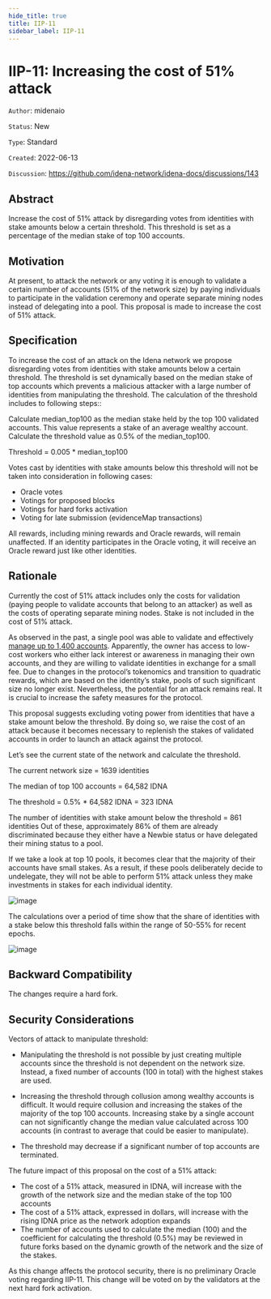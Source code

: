 ```yaml
---
hide_title: true
title: IIP-11
sidebar_label: IIP-11
---
```


# IIP-11: Increasing the cost of 51% attack

`Author`: midenaio

`Status`: New

`Type`: Standard

`Created`: 2022-06-13

`Discussion`: https://github.com/idena-network/idena-docs/discussions/143

## Abstract

Increase the cost of 51% attack by disregarding votes from identities with stake amounts below a certain threshold. This threshold is set as a percentage of the median stake of top 100 accounts.

## Motivation

At present, to attack the network or any voting it is enough to validate a certain number of accounts (51% of the network size) by paying individuals to participate in the validation ceremony and operate separate mining nodes instead of delegating into a pool.
This proposal is made to increase the cost of 51% attack.

## Specification

To increase the cost of an attack on the Idena network we propose disregarding votes from identities with stake amounts below a certain threshold. The threshold is set dynamically based on the median stake of top accounts which prevents a malicious attacker with a large number of identities from manipulating the threshold.
The calculation of the threshold includes to following steps::

Calculate median_top100 as the median stake held by the top 100 validated accounts. This value represents a stake of an average wealthy account.
Calculate the threshold value as 0.5% of the median_top100.

Threshold = 0.005 \* median_top100

Votes cast by identities with stake amounts below this threshold will not be taken into consideration in following cases:

- Oracle votes
- Votings for proposed blocks
- Votings for hard forks activation
- Voting for late submission (evidenceMap transactions)

All rewards, including mining rewards and Oracle rewards, will remain unaffected. If an identity participates in the Oracle voting, it will receive an Oracle reward just like other identities.

## Rationale

Currently the cost of 51% attack includes only the costs for validation (paying people to validate accounts that belong to an attacker) as well as the costs of operating separate mining nodes. Stake is not included in the cost of 51% attack.

As observed in the past, a single pool was able to validate and effectively [manage up to 1,400 accounts](https://scan.idena.io/pool/0x96d11da40FDe82D81ebE0EAE61bFe6a47F43d1a6#sizeHistory). Apparently, the owner has access to low-cost workers who either lack interest or awareness in managing their own accounts, and they are willing to validate identities in exchange for a small fee. Due to changes in the protocol’s tokenomics and transition to quadratic rewards, which are based on the identity’s stake, pools of such significant size no longer exist. Nevertheless, the potential for an attack remains real. It is crucial to increase the safety measures for the protocol.

This proposal suggests excluding voting power from identities that have a stake amount below the threshold. By doing so, we raise the cost of an attack because it becomes necessary to replenish the stakes of validated accounts in order to launch an attack against the protocol.

Let’s see the current state of the network and calculate the threshold.

The current network size = 1639 identities

The median of top 100 accounts = 64,582 IDNA

The threshold = 0.5% \* 64,582 IDNA = 323 IDNA

The number of identities with stake amount below the threshold = 861 identities
Out of these, approximately 86% of them are already discriminated because they either have a Newbie status or have delegated their mining status to a pool.

If we take a look at top 10 pools, it becomes clear that the majority of their accounts have small stakes. As a result, if these pools deliberately decide to undelegate, they will not be able to perform 51% attack unless they make investments in stakes for each individual identity.

![image](/img/iip/iip-11/pools.png)

The calculations over a period of time show that the share of identities with a stake below this threshold falls within the range of 50-55% for recent epochs.

![image](/img/iip/iip-11/dynamics.png)

## Backward Compatibility

The changes require a hard fork.

## Security Considerations

Vectors of attack to manipulate threshold:

- Manipulating the threshold is not possible by just creating multiple accounts since the threshold is not dependent on the network size. Instead, a fixed number of accounts (100 in total) with the highest stakes are used.

- Increasing the threshold through collusion among wealthy accounts is difficult. It would require collusion and increasing the stakes of the majority of the top 100 accounts. Increasing stake by a single account can not significantly change the median value calculated across 100 accounts (in contrast to average that could be easier to manipulate).

- The threshold may decrease if a significant number of top accounts are terminated.

The future impact of this proposal on the cost of a 51% attack:

- The cost of a 51% attack, measured in IDNA, will increase with the growth of the network size and the median stake of the top 100 accounts
- The cost of a 51% attack, expressed in dollars, will increase with the rising IDNA price as the network adoption expands
- The number of accounts used to calculate the median (100) and the coefficient for calculating the threshold (0.5%) may be reviewed in future forks based on the dynamic growth of the network and the size of the stakes.

As this change affects the protocol security, there is no preliminary Oracle voting regarding IIP-11. This change will be voted on by the validators at the next hard fork activation.
